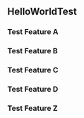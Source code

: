 HelloWorldTest
---

### Test Feature A
### Test Feature B
### Test Feature C
### Test Feature D
### Test Feature Z
